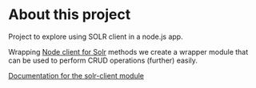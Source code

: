 # About this project
Project to explore using SOLR client in a node.js app.  

Wrapping [Node client for Solr](https://www.npmjs.com/package/solr-client) methods we create a wrapper module that can be used to perform CRUD operations (further) easily.

[Documentation for the solr-client module](http://lbdremy.github.io/solr-node-client/code/solr.js.html)
